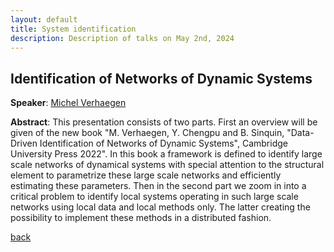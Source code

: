 ```yaml
---
layout: default
title: System identification
description: Description of talks on May 2nd, 2024
---
```


## Identification of Networks of Dynamic Systems

**Speaker**: [Michel Verhaegen](https://www.dcsc.tudelft.nl/~mverhaegen/)

**Abstract**: This presentation consists of two parts. First an overview will be given of the new book "M. Verhaegen, Y. Chengpu and B. Sinquin, "Data-Driven Identification of Networks of Dynamic Systems", Cambridge University Press 2022". In this book a framework is defined to identify large scale networks of dynamical systems with special attention to the structural element to parametrize these large scale networks and efficiently estimating these parameters. Then in the second part we zoom in into a critical problem to identify local systems operating in such large scale networks using local data and local methods only. The latter creating the possibility to implement these methods in a distributed fashion.

[back](../index.md#may-2nd-2024-system-identification)
